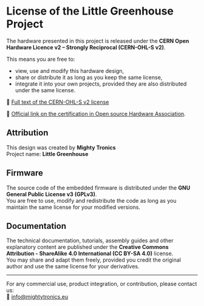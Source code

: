 # License of the Little Greenhouse Project

The hardware presented in this project is released under the **CERN Open Hardware Licence v2 – Strongly Reciprocal (CERN-OHL-S v2)**.

This means you are free to:
- view, use and modify this hardware design,
- share or distribute it as long as you keep the same license,
- integrate it into your own projects, provided they are also distributed under the same license.

🔗 [Full text of the CERN-OHL-S v2 license](https://spdx.org/licenses/CERN-OHL-S-2.0.html)

🔗 [Official link on the certification in Open source Hardware Association](https://certification.oshwa.org/lu000001.html).

## Attribution

This design was created by **Mighty Tronics**  
Project name: **Little Greenhouse**

## Firmware

The source code of the embedded firmware is distributed under the **GNU General Public License v3 (GPLv3)**.  
You are free to use, modify and redistribute the code as long as you maintain the same license for your modified versions.

## Documentation

The technical documentation, tutorials, assembly guides and other explanatory content are published under the **Creative Commons Attribution - ShareAlike 4.0 International (CC BY-SA 4.0)** license.  
You may share and adapt them freely, provided you credit the original author and use the same license for your derivatives.

---

For any commercial use, product integration, or contribution, please contact us:  
📧 [info@mightytronics.eu](mailto:info@mightytronics.eu)

